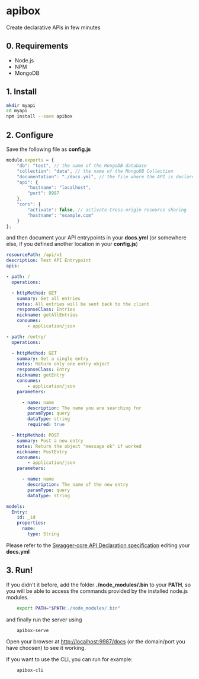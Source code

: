 apibox
======

Create declarative APIs in few minutes

## 0. Requirements
- Node.js
- NPM
- MongoDB

## 1. Install
```sh
mkdir myapi
cd myapi
npm install --save apibox
```

## 2. Configure

Save the following file as **config.js**
```javascript
module.exports = {
    "db": "test", // the name of the MongoDB database
    "collection": "data", // the name of the MongoDB Collection
    "documentation": "./docs.yml", // the file where the API is declared
    "api": {
        "hostname": "localhost",
        "port": 9987
    },
    "cors": {
        "activate": false, // activate Cross-origin resource sharing
        "hostname": "example.com"   
    }
};
```


and then document your API entrypoints in your **docs.yml** (or somewhere else, if you defined another location in your **config.js**)
```yaml
resourcePath: /api/v1
description: Test API Entrypoint
apis:

- path: /
  operations:

  - httpMethod: GET
    summary: Get all entries
    notes: All entries will be sent back to the client
    responseClass: Entries
    nickname: getAllEntries
    consumes: 
        - application/json

- path: /entry/
  operations:

  - httpMethod: GET
    summary: Get a single entry
    notes: Return only one entry object
    responseClass: Entry
    nickname: getEntry
    consumes: 
        - application/json
    parameters:

      - name: name
        description: The name you are searching for
        paramType: query
        dataType: string
        required: true

  - httpMethod: POST
    summary: Post a new entry
    notes: Return the object "message ok" if worked
    nickname: PostEntry
    consumes: 
        - application/json
    parameters:

      - name: name
        description: The name of the new entry
        paramType: query
        dataType: string

models:
  Entry:
    id: _id
    properties:
      name:
        type: String
```

Please refer to the [Swagger-core API Declaration specification](https://github.com/wordnik/swagger-core/wiki) editing your **docs.yml**

## 3. Run!
If you didn't it before, add the folder **./node_modules/.bin** to your **PATH**, so you will be able to access the commands provided by the installed node.js modules.

```sh
	export PATH="$PATH:./node_modules/.bin"
```
and finally run the server using
```sh
	apibox-serve
```
Open your browser at [http://localhost:9987/docs](http://localhost:9987/docs) (or the domain/port you have choosen) to see it working.

If you want to use the CLI, you can run for example:
```sh
	apibox-cli
```